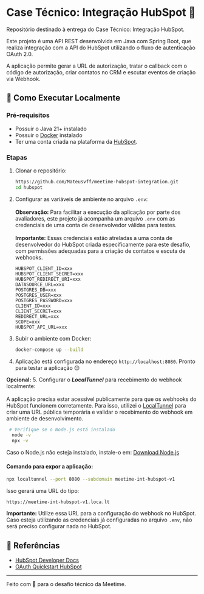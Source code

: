 
# Case Técnico: Integração HubSpot 💚

Repositório destinado à entrega do Case Técnico: Integração HubSpot.

Este projeto é uma API REST desenvolvida em Java com Spring Boot, que realiza integração com a API do HubSpot utilizando o fluxo de autenticação OAuth 2.0.

A aplicação permite gerar a URL de autorização, tratar o callback com o código de autorização, criar contatos no CRM e escutar eventos de criação via Webhook.

## 🚀 Como Executar Localmente

### Pré-requisitos

- Possuir o Java 21+ instalado
- Possuir o [Docker](https://www.docker.com) instalado
- Ter uma conta criada na plataforma da [HubSpot](https://br.hubspot.com).

### Etapas

1. Clonar o repositório:
   ```bash
   https://github.com/Mateusvff/meetime-hubspot-integration.git
   cd hubspot
   ```

2. Configurar as variáveis de ambiente no arquivo `.env`:
   <br> <br>
   **Observação:**
   Para facilitar a execução da aplicação por parte dos avaliadores, este projeto já acompanha um arquivo `.env` com as credenciais de uma conta de desenvolvedor válidas para testes.
   <br> <br>
   **Importante:** Essas credenciais estão atreladas a uma conta de desenvolvedor do HubSpot criada especificamente para este desafio, com permissões adequadas para a criação de contatos e escuta de webhooks.

   ```env
   HUBSPOT_CLIENT_ID=xxx
   HUBSPOT_CLIENT_SECRET=xxx
   HUBSPOT_REDIRECT_URI=xxx
   DATASOURCE_URL=xxx
   POSTGRES_DB=xxx
   POSTGRES_USER=xxx
   POSTGRES_PASSWORD=xxx
   CLIENT_ID=xxx
   CLIENT_SECRET=xxx
   REDIRECT_URL=xxx
   SCOPE=xxx
   HUBSPOT_API_URL=xxx
   ```

3. Subir o ambiente com Docker:
   ```bash
   docker-compose up --build
   ```

4. Aplicação está configurada no endereço `http://localhost:8080`. Pronto para testar a aplicação 😊 

**Opcional:**
5. Configurar o **_LocalTunnel_** para recebimento do webhook localmente:
   <br><br>
   A aplicação precisa estar acessível publicamente para que os webhooks do HubSpot funcionem corretamente. Para isso, utilizei o [LocalTunnel](https://github.com/localtunnel/localtunnel) para criar uma URL pública temporária e validar o recebimento do webhook em ambiente de desenvolvimento.
 
   ```bash
    # Verifique se o Node.js está instalado
     node -v
     npx -v
   ```
   Caso o Node.js não esteja instalado, instale-o em: [Download Node.js](https://nodejs.org/)

   #### Comando para expor a aplicação:
   ```bash
   npx localtunnel --port 8080 --subdomain meetime-int-hubspot-v1
   ```

   Isso gerará uma URL do tipo:
   ```
   https://meetime-int-hubspot-v1.loca.lt
   ```
   **Importante:** Utilize essa URL para a configuração do webhook no HubSpot. Caso esteja utilizando as credenciais já configuradas no arquivo `.env`, não será preciso configurar nada no HubSpot.



## 🧠 Referências

- [HubSpot Developer Docs](https://developers.hubspot.com/)
- [OAuth Quickstart HubSpot](https://developers.hubspot.com/docs/guides/apps/authentication/oauth-quickstart-guide)
---
Feito com 💚 para o desafio técnico da Meetime.
